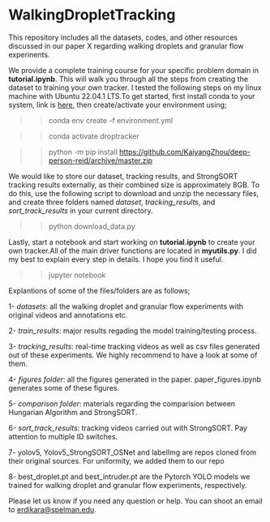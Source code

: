 # WalkingDropletTracking
This repository includes all the datasets, codes, and other resources discussed in our paper X regarding walking droplets and granular flow experinents. 


We provide a complete training course for your specific problem domain in **tutorial.ipynb**. This will walk you through all the steps from creating the dataset to training your own tracker. I tested the following steps on my linux machine with Ubuntu 22.04.1 LTS.To get started, first install conda to your system, link is  [here](https://conda.io/projects/conda/en/latest/user-guide/install/index.html), then create/activate your environment using;


>> conda env create -f environment.yml


>> conda activate droptracker


>> python -m pip install https://github.com/KaiyangZhou/deep-person-reid/archive/master.zip



We would like to store our dataset, tracking results, and StrongSORT tracking results externally, as their combined size is approximately 8GB. To do this, use the following script to download and unzip the necessary files, and create three folders named *dataset*, *tracking_results*, and *sort_track_results* in your current directory.


>> python download_data.py


Lastly, start a notebook and start working on **tutorial.ipynb** to create your own tracker.All of the main driver functions are located in **myutils.py**. I did my best to explain every step in details. I hope you find it useful. 



>> jupyter notebook



Explantions of some of the files/folders are as follows;



1- *datasets*: all the walking droplet and granular flow experiments with original videos and annotations etc.


2- *train_results*: major results regading the model training/testing process. 


3- *tracking_results*:  real-time tracking videos as well as csv files generated out of these experiments. We highly recommend to have a look at some of them.


4- *figures folder*:  all the figures generated in the paper. paper_figures.ipynb generates some of these figures. 


5- *comparison folder*:  materials regarding the comparision between Hungarian Algorithm and StrongSORT.


6- *sort_track_results*:  tracking videos carried out with StrongSORT. Pay attention to multiple ID switches.


7- yolov5, Yolov5_StrongSORT_OSNet and labelImg are repos cloned from their original sources. For uniformity, we added them to our repo


8- best_droplet.pt and best_intruder.pt are the Pytorch YOLO models we trained for walking droplet and granular flow experiments, respectively. 




Please let us know if you need any question or help. You can shoot an email to erdikara@spelman.edu.
